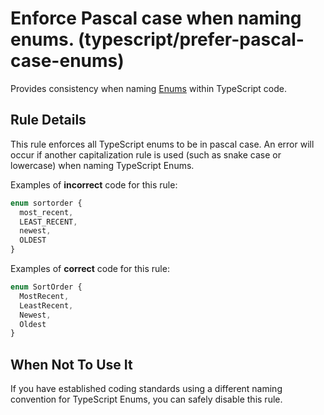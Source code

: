 # Enforce Pascal case when naming enums. (typescript/prefer-pascal-case-enums)

Provides consistency when naming [Enums](https://www.typescriptlang.org/docs/handbook/enums.html) within TypeScript code.

## Rule Details

This rule enforces all TypeScript enums to be in pascal case. An error will occur if another capitalization rule is used (such as snake case or lowercase) when naming TypeScript Enums.

Examples of **incorrect** code for this rule:

```ts
enum sortorder {
  most_recent,
  LEAST_RECENT,
  newest,
  OLDEST
}
```

Examples of **correct** code for this rule:

```ts
enum SortOrder {
  MostRecent,
  LeastRecent,
  Newest,
  Oldest
}
```

## When Not To Use It

If you have established coding standards using a different naming convention for TypeScript Enums, you can safely disable this rule.
